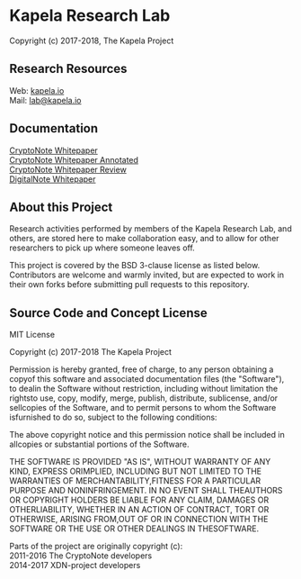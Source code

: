 # Kapela Research Lab

Copyright (c) 2017-2018, The Kapela Project

## Research Resources

Web: [kapela.io](http://kapela.io)  
Mail: [lab@kapela.io](mailto:lab@kapela.io)  

## Documentation
[CryptoNote Whitepaper](whitepaper/cryptonote_whitepaper.pdf)<br>
[CryptoNote Whitepaper Annotated](whitepaper/cryptonote_whitepaper_annotated.pdf)<br>
[CryptoNote Whitepaper Review](whitepaper/cryptonote_whitepaper_review.pdf)<br>
[DigitalNote Whitepaper](whitepaper/digitalnote_whitepaper.pdf)


## About this Project

Research activities performed by members of the Kapela Research Lab, and others, are stored here to make collaboration easy, and to allow for other researchers to pick up where someone leaves off.

This project is covered by the BSD 3-clause license as listed below. Contributors are welcome and warmly invited, but are expected to work in their own forks before submitting pull requests to this repository.

## Source Code and Concept License

MIT License

Copyright (c) 2017-2018 The Kapela Project

Permission is hereby granted, free of charge, to any person obtaining a copyof this software and associated documentation files (the "Software"), to dealin the Software without restriction, including without limitation the rightsto use, copy, modify, merge, publish, distribute, sublicense, and/or sellcopies of the Software, and to permit persons to whom the Software isfurnished to do so, subject to the following conditions:

The above copyright notice and this permission notice shall be included in allcopies or substantial portions of the Software.

THE SOFTWARE IS PROVIDED "AS IS", WITHOUT WARRANTY OF ANY KIND, EXPRESS ORIMPLIED, INCLUDING BUT NOT LIMITED TO THE WARRANTIES OF MERCHANTABILITY,FITNESS FOR A PARTICULAR PURPOSE AND NONINFRINGEMENT. IN NO EVENT SHALL THEAUTHORS OR COPYRIGHT HOLDERS BE LIABLE FOR ANY CLAIM, DAMAGES OR OTHERLIABILITY, WHETHER IN AN ACTION OF CONTRACT, TORT OR OTHERWISE, ARISING FROM,OUT OF OR IN CONNECTION WITH THE SOFTWARE OR THE USE OR OTHER DEALINGS IN THESOFTWARE.

Parts of the project are originally copyright (c):  
2011-2016 The CryptoNote developers  
2014-2017 XDN-project developers  
